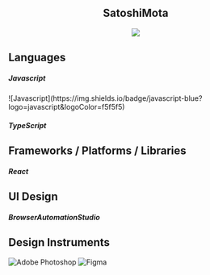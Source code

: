 <p align="center">
  <h2 align="center">SatoshiMota</h2>
</p>

<p align="center">
  <img src="https://readme-typing-svg.herokuapp.com/?lines=Software+GameDev+Crypto+👨‍💻&font=Fira%20Code&center=true&width=380&height=50">
</p>

<h2>Languages</h2>

<h5>Javascript</h5>
![Javascript](https://img.shields.io/badge/javascript-blue?logo=javascript&logoColor=f5f5f5)

<h5>TypeScript</h5>

<h2>Frameworks / Platforms / Libraries</h2>

<h5>React</h5>

<h2>UI Design</h2>

<h5>BrowserAutomationStudio</h5></h5>

<h2>Design Instruments</h2>

![Adobe Photoshop](https://img.shields.io/badge/adobephotoshop-%2331A8FF.svg?style=for-the-badge&logo=adobephotoshop&logoColor=white)
![Figma](https://img.shields.io/badge/figma-%23F24E1E.svg?style=for-the-badge&logo=figma&logoColor=white)
